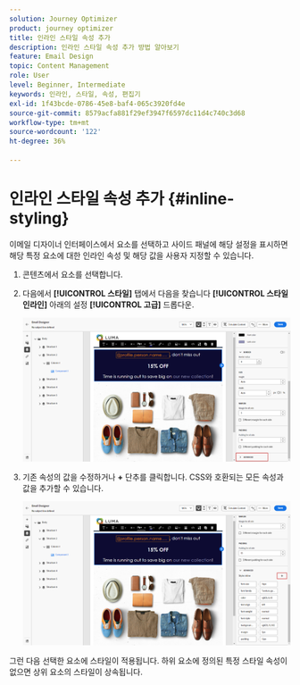 ```yaml
---
solution: Journey Optimizer
product: journey optimizer
title: 인라인 스타일 속성 추가
description: 인라인 스타일 속성 추가 방법 알아보기
feature: Email Design
topic: Content Management
role: User
level: Beginner, Intermediate
keywords: 인라인, 스타일, 속성, 편집기
exl-id: 1f43bcde-0786-45e8-baf4-065c3920fd4e
source-git-commit: 8579acfa881f29ef3947f6597dc11d4c740c3d68
workflow-type: tm+mt
source-wordcount: '122'
ht-degree: 36%

---
```


# 인라인 스타일 속성 추가 {#inline-styling}

이메일 디자이너 인터페이스에서 요소를 선택하고 사이드 패널에 해당 설정을 표시하면 해당 특정 요소에 대한 인라인 속성 및 해당 값을 사용자 지정할 수 있습니다.

1. 콘텐츠에서 요소를 선택합니다.

1. 다음에서 **[!UICONTROL 스타일]** 탭에서 다음을 찾습니다 **[!UICONTROL 스타일 인라인]** 아래의 설정 **[!UICONTROL 고급]** 드롭다운.

   ![](assets/styles_1.png)

1. 기존 속성의 값을 수정하거나 **+** 단추를 클릭합니다. CSS와 호환되는 모든 속성과 값을 추가할 수 있습니다.

   ![](assets/styles_2.png)

그런 다음 선택한 요소에 스타일이 적용됩니다. 하위 요소에 정의된 특정 스타일 속성이 없으면 상위 요소의 스타일이 상속됩니다.
